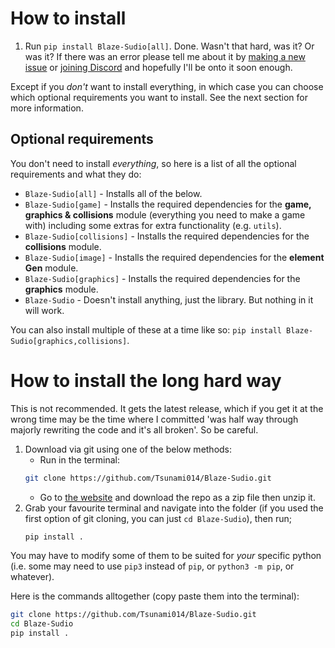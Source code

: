 # How to install

1. Run `pip install Blaze-Sudio[all]`. Done. Wasn't that hard, was it? Or was it? If there was an error please tell me about it by [making a new issue](https://github.com/Tsunami014/Blaze-Sudio/issues) or [joining Discord](https://discord.gg/xr3phyEZtv) and hopefully I'll be onto it soon enough.

Except if you *don't* want to install everything, in which case you can choose which optional requirements you want to install. See the next section for more information.

## Optional requirements
You don't need to install *everything*, so here is a list of all the optional requirements and what they do:
- `Blaze-Sudio[all]` - Installs all of the below.
- `Blaze-Sudio[game]` - Installs the required dependencies for the **game, graphics & collisions** module (everything you need to make a game with) including some extras for extra functionality (e.g. `utils`).
- `Blaze-Sudio[collisions]` - Installs the required dependencies for the **collisions** module.
- `Blaze-Sudio[image]` - Installs the required dependencies for the **element Gen** module.
- `Blaze-Sudio[graphics]` - Installs the required dependencies for the **graphics** module.
- `Blaze-Sudio` - Doesn't install anything, just the library. But nothing in it will work.

You can also install multiple of these at a time like so: `pip install Blaze-Sudio[graphics,collisions]`.

# How to install the long hard way
This is not recommended. It gets the latest release, which if you get it at the wrong time may be the time where I committed 'was half way through majorly rewriting the code and it's all broken'. So be careful.
1. Download via git using one of the below methods:
    - Run in the terminal:
    ```bash
    git clone https://github.com/Tsunami014/Blaze-Sudio.git
    ```
    - Go to [the website](https://github.com/Tsunami014/Blaze-Sudio/) and download the repo as a zip file then unzip it.
2.  Grab your favourite terminal and navigate into the folder (if you used the first option of git cloning, you can just `cd Blaze-Sudio`), then run;
    ```bash
    pip install .
    ```
You may have to modify some of them to be suited for *your* specific python (i.e. some may need to use `pip3` instead of `pip`, or `python3 -m pip`, or whatever).

Here is the commands alltogether (copy paste them into the terminal):
```bash
git clone https://github.com/Tsunami014/Blaze-Sudio.git
cd Blaze-Sudio
pip install .
```
